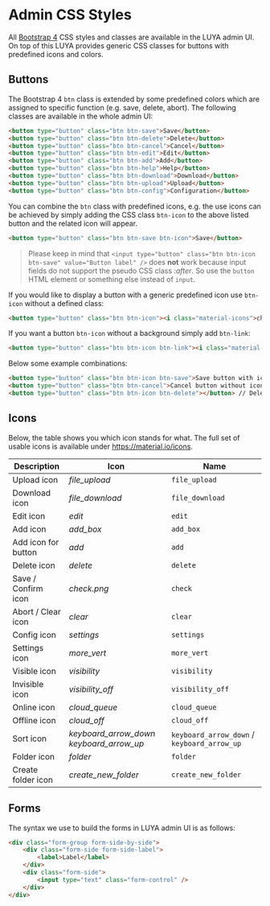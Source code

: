 # Admin CSS Styles

All [Bootstrap 4](https://getbootstrap.com/) CSS styles and classes are available in the LUYA admin UI. On top of this LUYA provides generic CSS classes for buttons with predefined icons and colors.

## Buttons

The Bootstrap 4 `btn` class is extended by some predefined colors which are assigned to specific function (e.g. save, delete, abort). The following classes are available in the whole admin UI:

```html
<button type="button" class="btn btn-save">Save</button>
<button type="button" class="btn btn-delete">Delete</button>
<button type="button" class="btn btn-cancel">Cancel</button>
<button type="button" class="btn btn-edit">Edit</button>
<button type="button" class="btn btn-add">Add</button>
<button type="button" class="btn btn-help">Help</button>
<button type="button" class="btn btn-download">Download</button>
<button type="button" class="btn btn-upload">Upload</button>
<button type="button" class="btn btn-config">Configuration</button>
```

You can combine the `btn` class with predefined icons, e.g. the use icons can be achieved by simply adding the CSS class `btn-icon` to the above listed button and the related icon will appear.

```html
<button type="button" class="btn btn-save btn-icon">Save</button>
```

> Please keep in mind that `<input type="button" class="btn btn-icon btn-save" value="Button label" />` does <b>not</b> work because input fields do not support the pseudo CSS class *:after*. So use the `button` HTML element or something else instead of `input`.

If you would like to display a button with a generic predefined icon use `btn-icon` without a defined class:

```html
<button type="button" class="btn btn-icon"><i class="material-icons">check</i>OK</button>
```

If you want a button `btn-icon` without a background simply add `btn-link`:

```html
<button type="button" class="btn btn-icon btn-link"><i class="material-icons">check</i>Link</button>
```

Below some example combinations:

```html
<button type="button" class="btn btn-icon btn-save">Save button with icon and text</button>
<button type="button" class="btn btn-cancel">Cancel button without icon</button>
<button type="button" class="btn btn-icon btn-delete"></button> // Delete button without label but predefined icon and colors.
```
 
## Icons

Below, the table shows you which icon stands for what. The full set of usable icons is available under https://material.io/icons.

| Description | Icon            | Name         |
| ------------- | ------------- | ------------- |
| Upload icon | <i class="material-icons">file_upload</i> | `file_upload` |
| Download icon | <i class="material-icons">file_download</i> | `file_download` |
| Edit icon | <i class="material-icons">edit</i> | `edit` |
| Add icon | <i class="material-icons">add_box</i> | `add_box` |
| Add icon for button | <i class="material-icons">add</i> | `add` |
| Delete icon | <i class="material-icons">delete</i> | `delete` |
| Save / Confirm icon | <i class="material-icons">check.png | `check` |
| Abort / Clear icon | <i class="material-icons">clear</i>  | `clear` |
| Config icon | <i class="material-icons">settings</i> | `settings` |
| Settings icon | <i class="material-icons">more_vert</i> | `more_vert` |
| Visible icon | <i class="material-icons">visibility</i> | `visibility` |
| Invisible icon | <i class="material-icons">visibility_off</i> | `visibility_off` |
| Online icon | <i class="material-icons">cloud_queue</i> | `cloud_queue` |
| Offline icon | <i class="material-icons">cloud_off</i> | `cloud_off` |
| Sort icon | <i class="material-icons">keyboard_arrow_down</i> <i class="material-icons">keyboard_arrow_up</i> | `keyboard_arrow_down` / `keyboard_arrow_up` |
| Folder icon | <i class="material-icons">folder</i> | `folder` |
| Create folder icon | <i class="material-icons">create_new_folder</i> | `create_new_folder` |


## Forms

The syntax we use to build the forms in LUYA admin UI is as follows:

```html
<div class="form-group form-side-by-side">
    <div class="form-side form-side-label">
        <label>Label</label>
    </div>
    <div class="form-side">
        <input type="text" class="form-control" />
    </div>
</div>
```
